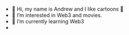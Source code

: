 - 👋 Hi, my name is Andrew and I like cartoons 💞️
- 👀 I’m interested in Web3 and movies.
- 🌱 I’m currently learning Web3
- 

<!---
abrusuo/abrusuo is a ✨ special ✨ repository because its `README.md` (this file) appears on your GitHub profile.
You can click the Preview link to take a look at your changes.
--->
